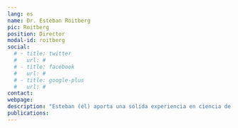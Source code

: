 ```yaml
---
lang: es
name: Dr. Esteban Roitberg
pic: Roitberg
position: Director
modal-id: roitberg
social:
  # - title: twitter
  #   url: #
  # - title: facebook
  #   url: #
  # - title: google-plus
  #   url: #
contact: 
webpage:
description: "Esteban (él) aporta una sólida experiencia en ciencia de datos, especializándose en la aplicación de técnicas de aprendizaje automático y aprendizaje profundo a desafíos ambientales. También cuenta con experiencia en el sector financiero y en la aplicación de inteligencia artificial a problemas de salud. Su investigación de doctorado se centró en la detección de deforestación casi en tiempo real mediante teledetección óptica combinada con modelos avanzados de aprendizaje automático. Sus funciones actuales como Científico de Datos Sénior y consultor se centran en el rigor metodológico en el análisis de datos y la aplicación práctica de enfoques de aprendizaje automático. Como Profesor Adjunto del programa de Ciencias de Datos de la UNSAM, diseñó y puso en marcha el primer curso de Introducción al Aprendizaje Automático de la universidad, creando el programa de estudios, las clases y las tareas desde cero, y ahora está haciendo lo mismo para el curso de Aprendizaje Automático Avanzado."
publications:
---
```

